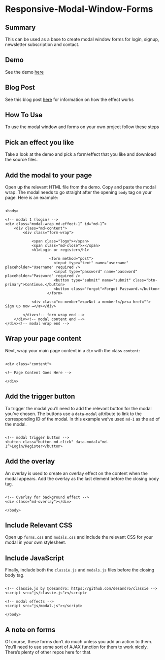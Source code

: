 Responsive-Modal-Window-Forms
=============================

## Summary

This can be used as a base to create modal window forms for login, signup, newsletter subscription and contact.

## Demo

See the demo [here](http://www.pencilscoop.com/demos/modal-forms/demo/demo1.html/)

## Blog Post

See this blog post [here](http://www.pencilscoop.com/2014/03/responsive-modal-window-forms/) for information on how the effect works

## How To Use

To use the modal window and forms on your own project follow these steps

## Pick an effect you like

Take a look at the demo and pick a form/effect that you like and download the source files.

## Add the modal to your page

Open up the relevant HTML file from the demo. Copy and paste the modal wrap. The modal needs to go straight after the opening <code>body</code> tag on your page. Here is an example:

```

<body>

<!-- modal 1 (login) -->
<div class="modal-wrap md-effect-1” id="md-1”>
	<div class="md-content">
		<div class="form-wrap">
		  
		    <span class="logo"></span>
		    <span class="md-close">✕</span>
		    <h1>Login or register</h1>
                    
                    <form method="post">
                      <input type="text" name="username" placeholder="Username" required />
                      <input type="password" name="password" placeholder="Password" required />
                      <button type="submit" name="submit" class="btn-primary">Continue.</button>
                      <button class="forgot">Forgot Password.</button>
                   </form>
            
            <div class="no-member"><p>Not a member?</p><a href=""> Sign up now →</a></div>
		
		</div><!-- form wrap end -->
	</div><!-- modal content end -->
</div><!-- modal wrap end -->

```
## Wrap your page content

Next, wrap your main page content in a <code>div</code> with the class <code>content</code>:

```

<div class="content">

<!— Page Content Goes Here -->

</div>

```

## Add the trigger button

To trigger the modal you’ll need to add the relevant button for the modal you’ve chosen. The buttons use a <code>data-modal</code> attribute to link to the corresponding ID of the modal. In this example we’ve used <code>md-1</code> as the ad of the modal.

```

<!-- modal trigger button -->
<button class="button md-click" data-modal="md-1”>Login/Register</button> 

```

## Add the overlay

An overlay is used to create an overlay effect on the content when the modal appears. Add the overlay as the last element before the closing body tag.

```

<!-- Overlay for background effect -->
<div class="md-overlay"></div>

</body>

```

## Include Relevant CSS

Open up <code>forms.css</code> and <code>modals.css</code> and include the relevant CSS for your modal in your own stylesheet.

## Include JavaScript

Finally, include both the <code>classie.js</code> and <code>modals.js</code> files before the closing body tag.

```

<!-- classie.js by @desandro: https://github.com/desandro/classie -->
<script src="js/classie.js"></script>

<!-- modal effects -->
<script src="js/modal.js"></script>

</body>

```

## A note on forms

Of course, these forms don’t do much unless you add an action to them. You’ll need to use some sort of AJAX function for them to work nicely. There’s plenty of other repos here for that.





